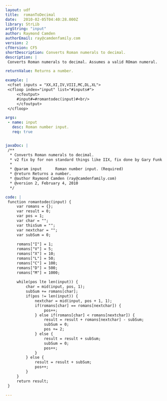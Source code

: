 ```yaml
---
layout: udf
title:  romanToDecimal
date:   2010-02-05T04:40:28.000Z
library: StrLib
argString: "input"
author: Raymond Camden
authorEmail: ray@camdenfamily.com
version: 2
cfVersion: CF5
shortDescription: Converts Roman numerals to decimal.
description: |
 Converts Roman numerals to decimal. Assumes a valid ROman numeral.

returnValue: Returns a number.

example: |
 <cfset inputs = "XX,XI,IV,VIII,MC,DL,XL">
 <cfloop index="input" list="#inputs#">
     <cfoutput>
     #input#=#romantodec(input)#<br/>
     </cfoutput>
 </cfloop>

args:
 - name: input
   desc: Roman number input.
   req: true


javaDoc: |
 /**
  * Converts Roman numerals to decimal.
  * v2 fix by for non standard things like IIX, fix done by Gary Funk
  * 
  * @param input      Roman number input. (Required)
  * @return Returns a number. 
  * @author Raymond Camden (ray@camdenfamily.com) 
  * @version 2, February 4, 2010 
  */

code: |
 function romantodec(input) {
     var romans = {};
     var result = 0;
     var pos = 1;
     var char = "";
     var thisSum = "";
     var nextchar = "";
     var subSum = 0;
         
     romans["I"] = 1;
     romans["V"] = 5;
     romans["X"] = 10;
     romans["L"] = 50;
     romans["C"] = 100;
     romans["D"] = 500;
     romans["M"] = 1000;
 
     while(pos lte len(input)) {
         char = mid(input, pos, 1);
         subSum += romans[char];
         if(pos != len(input)) {
             nextchar = mid(input, pos + 1, 1);
             if(romans[char] == romans[nextchar]) {
                 pos++;
             } else if(romans[char] < romans[nextchar]) {
                 result = result + romans[nextchar] - subSum;
                 subSum = 0;
                 pos += 2;
             } else {
                 result = result + subSum;
                 subSum = 0;
                 pos++;
             }
         } else {
             result = result + subSum;
             pos++;
         }
     }    
     return result;
 }

---
```


